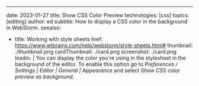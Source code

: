 ---
date: 2023-01-27
title: Show CSS Color Preview
technologies: [css]
topics: [editing]
author: ed
subtitle: How to display a CSS color in the background in WebStorm.
seealso:
- title: Working with style sheets
  href: https://www.jetbrains.com/help/webstorm/style-sheets.html#
thumbnail: ./thumbnail.png
cardThumbnail: ./card.png
screenshot: ./card.png
leadin: |
  You can display the color you're using in the stylesheet in the background of the editor.
  To enable this option go to _Preferences / Settings | Editor | General | Appearance_ and select _Show CSS color preview as background_.
